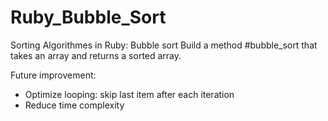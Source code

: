 # Ruby_Bubble_Sort
 
Sorting Algorithmes in Ruby: Bubble sort
Build a method #bubble_sort that takes an array and returns a sorted array.

Future improvement: 
- Optimize looping: skip last item after each iteration 
- Reduce time complexity
